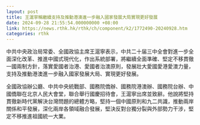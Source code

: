 ```yaml
---
layout: post
title: 王滬寧稱繼續支持及推動港澳進一步融入國家發展大局實現更好發展
date: 2024-09-28 21:55:54.000000000 +08:00
link: https://news.rthk.hk/rthk/ch/component/k2/1772490-20240928.htm
categories: rthk
---
```


中共中央政治局常委、全國政協主席王滬寧表示，中共二十届三中全會對進一步全面深化改革、推進中國式現代化，作出系統部署，將繼續全面準確、堅定不移貫徹一國兩制方針，落實愛國者治港、愛國者治澳原則，發展壯大愛國愛港愛澳力量，支持及推動港澳進一步融入國家發展大局、實現更好發展。

全國政協辦公廳、中共中央統戰部、國務院僑辦、國務院港澳辦、國務院台辦、中國僑聯在北京人民大會堂，聯合舉行國慶招待會，王滬寧出席並致辭。他說將堅持貫徹新時代黨解決台灣問題的總體方略，堅持一個中國原則和九二共識，推動兩岸關係和平發展，深化兩岸各領域融合發展，堅決反對台獨分裂與外部勢力干涉，堅定不移推進祖國統一大業。
